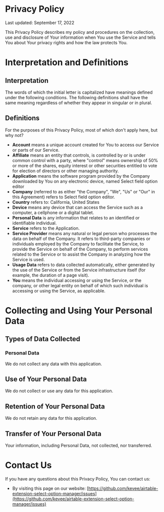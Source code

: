 # Privacy Policy

Last updated: September 17, 2022

This Privacy Policy describes my policy and procedures on the collection, use and disclosure of Your information when You use the Service and tells You about Your privacy rights and how the law protects You.

# Interpretation and Definitions

## Interpretation

The words of which the initial letter is capitalized have meanings defined under the following conditions. The following definitions shall have the same meaning regardless of whether they appear in singular or in plural.

## Definitions

For the purposes of this Privacy Policy, most of which don't apply here, but why not?

- **Account** means a unique account created for You to access our Service or parts of our Service.
- **Affiliate** means an entity that controls, is controlled by or is under common control with a party, where "control" means ownership of 50% or more of the shares, equity interest or other securities entitled to vote for election of directors or other managing authority.
- **Application** means the software program provided by the Company downloaded by You on any electronic device, named Select field option editor
- **Company** (referred to as either "the Company", "We", "Us" or "Our" in this Agreement) refers to Select field option editor.
- **Country** refers to: California, United States
- **Device** means any device that can access the Service such as a computer, a cellphone or a digital tablet.
- **Personal Data** is any information that relates to an identified or identifiable individual.
- **Service** refers to the Application.
- **Service Provider** means any natural or legal person who processes the data on behalf of the Company. It refers to third-party companies or individuals employed by the Company to facilitate the Service, to provide the Service on behalf of the Company, to perform services related to the Service or to assist the Company in analyzing how the Service is used.
- **Usage Data** refers to data collected automatically, either generated by the use of the Service or from the Service infrastructure itself (for example, the duration of a page visit).
- **You** means the individual accessing or using the Service, or the company, or other legal entity on behalf of which such individual is accessing or using the Service, as applicable.

# Collecting and Using Your Personal Data

## Types of Data Collected

### Personal Data

We do not collect any data with this application.

## Use of Your Personal Data

We do not collect or use any data for this application.

## Retention of Your Personal Data

We do not retain any data for this application.

## Transfer of Your Personal Data

Your information, including Personal Data, not collected, nor transferred.

# Contact Us

If you have any questions about this Privacy Policy, You can contact us:

- By visiting this page on our website: [https://github.com/kevee/airtable-extension-select-option-manager/issues](https://github.com/kevee/airtable-extension-select-option-manager/issues)
